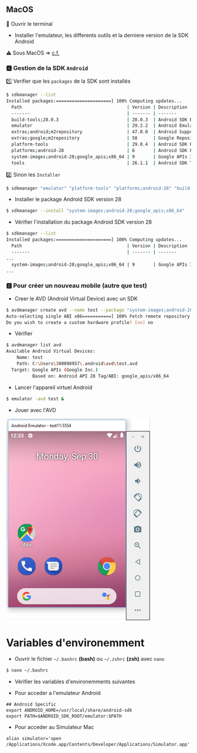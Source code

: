 


## MacOS

:bookmark: Ouvrir le terminal

* Installer l'emulateur, les differents outils et la derniere version de la SDK Android

:warning: Sous MacOS => [c.f.](MacOS.md#variables-denvironemment)

### :a: Gestion de la SDK `Android`

:one: Verifier que les `packages` de la SDK sont installés

```bash
$ sdkmanager --list
Installed packages:=====================] 100% Computing updates...
  Path                                        | Version | Description                                | Location
  -------                                     | ------- | -------                                    | -------
  build-tools;28.0.3                          | 28.0.3  | Android SDK Build-Tools 28.0.3             | build-tools\28.0.3\
  emulator                                    | 29.2.2  | Android Emulator                           | emulator\
  extras;android;m2repository                 | 47.0.0  | Android Support Repository                 | extras\android\m2repository\
  extras;google;m2repository                  | 58      | Google Repository                          | extras\google\m2repository\
  platform-tools                              | 29.0.4  | Android SDK Platform-Tools                 | platform-tools\
  platforms;android-28                        | 6       | Android SDK Platform 28                    | platforms\android-28\
  system-images;android-28;google_apis;x86_64 | 9       | Google APIs Intel x86 Atom_64 System Image | system-images\android-28\google_apis\x86_64\
  tools                                       | 26.1.1  | Android SDK Tools 26.1.1                   | tools\
```

:two: Sinon les `Installer` 

```bash
$ sdkmanager "emulator" "platform-tools" "platforms;android-28" "build-tools;28.0.3" "extras;android;m2repository" "extras;google;m2repository"
```

* Installer le package Android SDK version 28

```bash
$ sdkmanager --install "system-images;android-28;google_apis;x86_64"
```

* Vérifier l'installation du package Android SDK version 28


```bash
$ sdkmanager --list
Installed packages:=====================] 100% Computing updates...
  Path                                        | Version | Description                                | Location
  -------                                     | ------- | -------                                    | -------
...
  system-images;android-28;google_apis;x86_64 | 9       | Google APIs Intel x86 Atom_64 System Image | system-images\android-28\google_apis\x86_64\
...
```

### :b: Pour créer un nouveau mobile (autre que test)

* Creer le AVD (Android Virtual Device) avec un SDK

```bash
$ avdmanager create avd --name test --package "system-images;android-28;google_apis;x86_64"
Auto-selecting single ABI x86===========] 100% Fetch remote repository...
Do you wish to create a custom hardware profile? [no] no
```

* Vérifier


```bash
$ avdmanager list avd
Available Android Virtual Devices:
    Name: test
    Path: C:\Users\300098957\.android\avd\test.avd
  Target: Google APIs (Google Inc.)
          Based on: Android API 28 Tag/ABI: google_apis/x86_64
```

* Lancer l'appareil virtuel Android

```bash
$ emulator -avd test &
```

* Jouer avec l'AVD

![image](../images/emulator.png)


# Variables d'environemment

* Ouvrir le fichier `~/.bashrc` **(bash)** ou `~/.zshrc` **(zsh)** avec `nano`

```bash
$ nano ~/.bashrc
```


* Vérifier les variables d'environemments suivantes

- Pour acceder a l'emulateur Android

```
## Android Specific
export ANDROID_HOME=/usr/local/share/android-sdk
export PATH=$ANDROID_SDK_ROOT/emulator:$PATH
```

- Pour acceder au Simulateur Mac

```
alias simulator='open /Applications/Xcode.app/Contents/Developer/Applications/Simulator.app'
```

